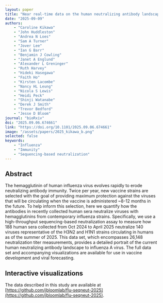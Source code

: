 ```yaml
---
layout: paper
title: "Near real-time data on the human neutralizing antibody landscape to influenza virus to inform vaccine-strain selection in September 2025"
date: "2025-09-09"
authors: 
    - "Caroline Kikawa"
    - "John Huddleston"
    - "Andrea N Loes"
    - "Sam A Turner"
    - "Jover Lee"
    - "Ian G Barr"
    - "Benjamin J Cowling"
    - "Janet A Englund"
    - "Alexander L Greninger"
    - "Ruth Harvey"
    - "Hideki Hasegawa"
    - "Faith Ho"
    - "Kirsten Lacombe"
    - "Nancy HL Leung"
    - "Nicola S Lewis"
    - "Heidi Peck"
    - "Shinji Watanabe"
    - "Derek J Smith"
    - "Trevor Bedford"
    - "Jesse D Bloom"
journal: "bioRxiv"
doi: "2025.09.06.674661"
link: "https://doi.org/10.1101/2025.09.06.674661"
image: "/assets/papers/2025_kikawa_b.png"
selected: false
keywords:
    - "Influenza"
    - "Immunity"
    - "Sequencing-based neutralization"
---
```


## Abstract
The hemagglutinin of human influenza virus evolves rapidly to erode neutralizing antibody immunity. Twice per year, new vaccine strains are selected with the goal of providing maximum protection against the viruses that will be circulating when the vaccine is administered ~8-12 months in the future. To help inform this selection, here we quantify how the antibodies in recently collected human sera neutralize viruses with hemagglutinins from contemporary influenza strains. Specifically, we use a high-throughput sequencing-based neutralization assay to measure how 188 human sera collected from Oct 2024 to April 2025 neutralize 140 viruses representative of the H3N2 and H1N1 strains circulating in humans as of the summer of 2025. This data set, which encompasses 26,148 neutralization titer measurements, provides a detailed portrait of the current human neutralizing antibody landscape to influenza A virus. The full data set and accompanying visualizations are available for use in vaccine development and viral forecasting.

## Interactive visualizations
The data described in this study are available at [https://github.com/jbloomlab/flu-seqneut-2025](https://github.com/jbloomlab/flu-seqneut-2025).
